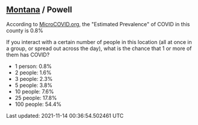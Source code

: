 
## [Montana](/united-states/montana) / Powell

According to [MicroCOVID.org](http://microcovid.org),
the "Estimated Prevalence" of COVID in this county is 0.8%

If you interact with a certain number of people in this location
(all at once in a group, or spread out across the day), what is the chance that
1 or more of them has COVID?

- 1 person: 0.8%
- 2 people: 1.6%
- 3 people: 2.3%
- 5 people: 3.8%
- 10 people: 7.6%
- 25 people: 17.8%
- 100 people: 54.4%

Last updated: 2021-11-14 00:36:54.502461 UTC
